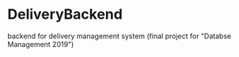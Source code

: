 # DeliveryBackend
backend for delivery management system (final project for "Databse Management 2019")
